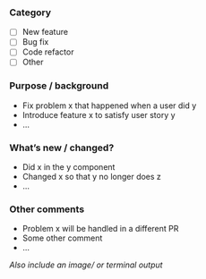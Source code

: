 ### Category
- [ ]  New feature
- [ ]  Bug fix
- [ ]  Code refactor
- [ ]  Other

### Purpose / background
- Fix problem x that happened when a user did y
- Introduce feature x to satisfy user story y
- ...

### What’s new / changed?
- Did x in the y component
- Changed x so that y no longer does z
- ...

### Other comments
- Problem x will be handled in a different PR
- Some other comment
- ...

_Also include an image/ or terminal output_
